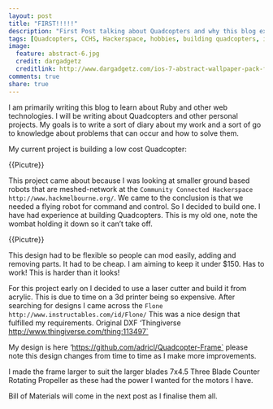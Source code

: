 ```yaml
---
layout: post
title: "FIRST!!!!!"
description: "First Post talking about Quadcopters and why this blog exists"
tags: [Quadcopters, CCHS, Hackerspace, hobbies, building quadcopters, intro]
image:
  feature: abstract-6.jpg
  credit: dargadgetz
  creditlink: http://www.dargadgetz.com/ios-7-abstract-wallpaper-pack-for-iphone-5-and-ipod-touch-retina/
comments: true
share: true
---
```

I am primarily writing this blog to learn about Ruby and other web technologies. I will be writing about Quadcopters and other personal projects. My goals is to write a sort of diary about my work and a sort of go to knowledge about problems that can occur and how to solve them.

My current project is building a low cost Quadcopter:

{{Picutre}}

This project came about because I was looking at smaller ground based robots that are meshed-network at the `Community Connected Hackerspace http://www.hackmelbourne.org/`. We came to the conclusion is that we needed a flying robot for command and control. So I decided to build one. I have had experience at building Quadcopters. This is my old one, note the wombat holding it down so it can’t take off.

{{Picutre}}

This design had to be flexible so people can mod easily, adding and removing parts. It had to be cheap. I am aiming to keep it under $150. Has to work! This is harder than it looks!

For this project early on I decided to use a laser cutter and build it from acrylic. This is due to time on a 3d printer being so expensive. 
After searching for designs I came across the `Flone http://www.instructables.com/id/Flone/` This was a nice design that fulfilled my requirements. 
Original DXF ‘Thingiverse http://www.thingiverse.com/thing:113497`

My design is here ‘https://github.com/adricl/Quadcopter-Frame` please note this design changes from time to time as I make more improvements. 

I made the frame larger to suit the larger blades 7x4.5 Three Blade Counter Rotating Propeller as these had the power I wanted for the motors I have.

Bill of Materials will come in the next post as I finalise them all.
